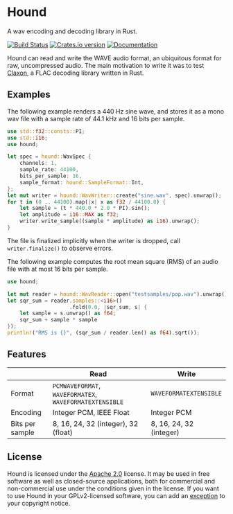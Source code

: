 Hound
=====
A wav encoding and decoding library in Rust.

[![Build Status][ci-img]][ci]
[![Crates.io version][crate-img]][crate]
[![Documentation][docs-img]][docs]

Hound can read and write the WAVE audio format, an ubiquitous format for raw,
uncompressed audio. The main motivation to write it was to test
[Claxon][claxon], a FLAC decoding library written in Rust.

Examples
--------
The following example renders a 440 Hz sine wave, and stores it as a mono wav
file with a sample rate of 44.1 kHz and 16 bits per sample.

```rust
use std::f32::consts::PI;
use std::i16;
use hound;

let spec = hound::WavSpec {
    channels: 1,
    sample_rate: 44100,
    bits_per_sample: 16,
    sample_format: hound::SampleFormat::Int,
};
let mut writer = hound::WavWriter::create("sine.wav", spec).unwrap();
for t in (0 .. 44100).map(|x| x as f32 / 44100.0) {
    let sample = (t * 440.0 * 2.0 * PI).sin();
    let amplitude = i16::MAX as f32;
    writer.write_sample((sample * amplitude) as i16).unwrap();
}
```

The file is finalized implicitly when the writer is dropped, call
`writer.finalize()` to observe errors.

The following example computes the root mean square (RMS) of an audio file with
at most 16 bits per sample.

```rust
use hound;

let mut reader = hound::WavReader::open("testsamples/pop.wav").unwrap();
let sqr_sum = reader.samples::<i16>()
                    .fold(0.0, |sqr_sum, s| {
    let sample = s.unwrap() as f64;
    sqr_sum + sample * sample
});
println!("RMS is {}", (sqr_sum / reader.len() as f64).sqrt());
```

Features
--------
|                 | Read                                                    | Write                   |
|-----------------|---------------------------------------------------------|-------------------------|
| Format          | `PCMWAVEFORMAT`, `WAVEFORMATEX`, `WAVEFORMATEXTENSIBLE` | `WAVEFORMATEXTENSIBLE`  |
| Encoding        | Integer PCM, IEEE Float                                 | Integer PCM             |
| Bits per sample | 8, 16, 24, 32 (integer), 32 (float)                     | 8, 16, 24, 32 (integer) |

License
-------
Hound is licensed under the [Apache 2.0][apache2] license. It may be used in
free software as well as closed-source applications, both for commercial and
non-commercial use under the conditions given in the license. If you want to
use Hound in your GPLv2-licensed software, you can add an [exception][exception]
to your copyright notice.

[ci-img]:    https://travis-ci.org/ruuda/hound.svg?branch=master
[ci]:        https://travis-ci.org/ruuda/hound
[crate-img]: http://img.shields.io/crates/v/hound.svg
[crate]:     https://crates.io/crates/hound
[docs-img]:  http://img.shields.io/badge/docs-online-blue.svg
[docs]:      https://docs.rs/hound
[claxon]:    https://github.com/ruuda/claxon
[apache2]:   https://www.apache.org/licenses/LICENSE-2.0
[exception]: https://www.gnu.org/licenses/gpl-faq.html#GPLIncompatibleLibs
